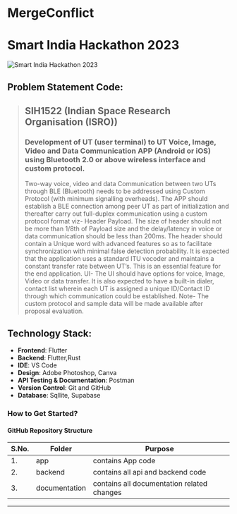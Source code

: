 # MergeConflict
# Smart India Hackathon 2023

![Smart India Hackathon 2023](https://sih.gov.in/img1/SIH2023-logo.png)

## Problem Statement Code: 
> ## SIH1522 (Indian Space Research Organisation (ISRO))
> ### Development of UT (user terminal) to UT Voice, Image, Video and Data Communication APP (Android or iOS) using Bluetooth 2.0 or above wireless interface and custom protocol.
> Two-way voice, video and data Communication between two UTs through BLE (Bluetooth) needs to be addressed using Custom Protocol (with minimum signalling overheads). The APP should establish a BLE connection among peer UT as part of initialization and thereafter carry out full-duplex communication using a custom protocol format viz- Header Payload. The size of header should not be more than 1/8th of Payload size and the delay/latency in voice or data communication should be less than 200ms. The header should contain a Unique word with advanced features so as to facilitate synchronization with minimal false detection probability. It is expected that the application uses a standard ITU vocoder and maintains a constant transfer rate between UT’s. This is an essential feature for the end application. UI- The UI should have options for voice, Image, Video or data transfer. It is also expected to have a built-in dialer, contact list wherein each UT is assigned a unique ID/Contact ID through which communication could be established. Note- The custom protocol and sample data will be made available after proposal evaluation.


## Technology Stack:
- **Frontend**: Flutter
- **Backend**: Flutter,Rust
- **IDE**: VS Code
- **Design**: Adobe Photoshop, Canva
- **API Testing & Documentation**: Postman
- **Version Control**: Git and GitHub
- **Database**: Sqllite, Supabase

### How to Get Started?

#### GitHub Repository Structure

| S.No. | Folder | Purpose |
| --------------- | --------------- | --------------- |
| 1. | app | contains App code  |
| 2. | backend | contains all api and backend code |
| 3. | documentation | contains all documentation related changes |

---